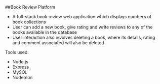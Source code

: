 ##Book Review Platform

- A full-stack book review web application which displays numbers of book collections
- User can add a new book, give rating and write reviews to any of the books available in the database
- User interaction also involves deleting a book, where its details, rating and comment associated will also be deleted

Tools used:
- Node.js
- Express
- MySQL
- Nodemon